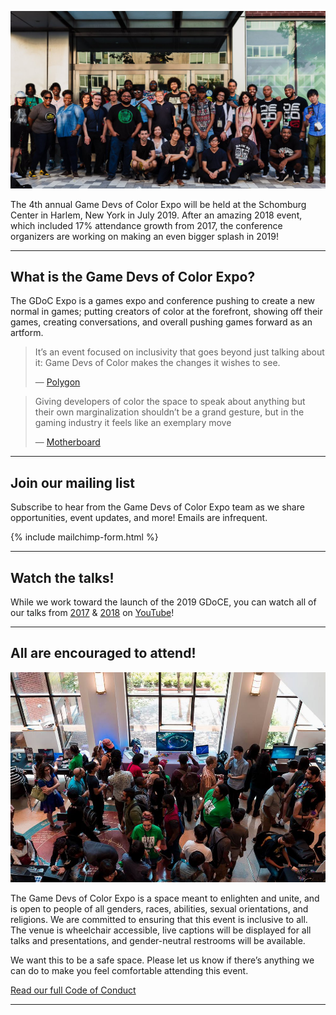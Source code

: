 <!--  # Play, learn, and celebrate diversity in games. -->
![](/assets/images/photos/2018/2018GDoCE.jpg)

The 4th annual Game Devs of Color Expo will be held at the Schomburg Center in Harlem, New York in July 2019. After an amazing 2018 event, which included 17% attendance growth from 2017, the conference organizers are working on making an even bigger splash in 2019! 

<!-- An event like this can’t happen without the community. If you’d like to help us run this vital event, please fill out the form. 


* [Call for Volunteers ](http://bit.ly/gdoc18volunteer) -->

----

## What is the Game Devs of Color Expo?
The GDoC Expo is a games expo and conference pushing to create a new normal in games; putting creators of color at the forefront, showing off their games, creating conversations, and overall pushing games forward as an artform. 

<blockquote class="twitter-tweet" data-lang="en"><p lang="en" dir="ltr">
It’s an event focused on inclusivity that goes beyond just talking about it: Game Devs of Color makes the changes it wishes to see.
</p>&mdash; <a href="https://www.polygon.com/2018/7/16/17574386/game-devs-of-color-expo-2018">Polygon</a></blockquote>


<blockquote class="twitter-tweet" data-lang="en"><p lang="en" dir="ltr">
Giving developers of color the space to speak about anything but their own marginalization shouldn’t be a grand gesture, but in the gaming industry it feels like an exemplary move
</p>&mdash; <a href="https://motherboard.vice.com/en_us/article/5943vb/the-game-developers-of-color-expo-was-a-respite-from-the-hostile-gaming-scene">Motherboard</a></blockquote>

----

## Join our mailing list

Subscribe to hear from the Game Devs of Color Expo team as we share opportunities, event updates, and more! Emails are infrequent.

{% include mailchimp-form.html %}

----

## Watch the talks!

While we work toward the launch of the 2019 GDoCE, you can watch all of our talks from [2017](https://www.youtube.com/watch?v=dYa6iu2m7vo&list=PLzl9aMM-oBWQmWFXBNVw-D3yPogd_poyK) & [2018](https://www.youtube.com/watch?v=vLaBsMsWSdQ) on [YouTube](https://www.youtube.com/channel/UCIS7FqAWOiXPZ7F9WLdWiTg)!

----

## All are encouraged to attend!

![](/assets/images/photos/2018/2018GDoCE_1.jpg)

The Game Devs of Color Expo is a space meant to enlighten and unite, and is open to people of all genders, races, abilities, sexual orientations, and religions. We are committed to ensuring that this event is inclusive to all. The venue is wheelchair accessible, live captions will be displayed for all talks and presentations, and gender-neutral restrooms will be available.

We want this to be a safe space. Please let us know if there’s anything we can do to make you feel comfortable attending this event.


[Read our full Code of Conduct](/codeofconduct)

----

<!--
## GDoCE 2017
The 2017 Game Devs of Color Expo took place on June 24, 2017 in New York City. In this day-long event at the historic Schomburg Center, we held panels and talks, with an expo hall filled with unique games made by creators of color. Talks ranged from calls to action for creating games, discussions about the culture around games, the game development process, and experiences within the games industry as people from different backgrounds. 

Some quick facts about GDoCE 2017:
* 472 Attendees
* 31 Games Shown [2017 Games Archive](/archive/2017/games)
* 25 Speakers and Panelists [2017 Schedule Archive](/archive/2017/schedule)

We’ve received some incredible feedback from attendees and press, and we’re working on an even better 2018 event.

<blockquote class="twitter-tweet" data-lang="en"><p lang="en" dir="ltr"><a href="https://twitter.com/hashtag/gdocexpo?src=hash&amp;ref_src=twsrc%5Etfw">#gdocexpo</a> Is the first expo I&#39;ve ever seen have the accessibility of on screen text for speakers. Fantastic thought <a href="https://t.co/hoNgBBfUpP">pic.twitter.com/hoNgBBfUpP</a></p>&mdash; Maximum Crash (@Maximum_Crash) <a href="https://twitter.com/Maximum_Crash/status/878636725274333185?ref_src=twsrc%5Etfw">June 24, 2017</a></blockquote>
<script async src="https://platform.twitter.com/widgets.js" charset="utf-8"></script>


<blockquote class="twitter-tweet" data-lang="en"><p lang="en" dir="ltr">❤️ So happy to see a black woman who makes indie tabletop games! So rare! It&#39;s all about finding your niche! <a href="https://twitter.com/Official_BGG?ref_src=twsrc%5Etfw">@Official_BGG</a> <a href="https://twitter.com/hashtag/gdocexpo?src=hash&amp;ref_src=twsrc%5Etfw">#gdocexpo</a> <a href="https://t.co/FRJC0RYkUZ">pic.twitter.com/FRJC0RYkUZ</a></p>&mdash; Shiba (@shibascream) <a href="https://twitter.com/shibascream/status/878679437356695552?ref_src=twsrc%5Etfw">June 24, 2017</a></blockquote>
<script async src="https://platform.twitter.com/widgets.js" charset="utf-8"></script>
<br/>

Our recordings of last year’s talks and panels are all available online, including closed captions for greater accessibility.
<br/>
<br/>


<iframe width="560" height="315" src="https://www.youtube-nocookie.com/embed/dYa6iu2m7vo?rel=0" frameborder="0" allow="autoplay; encrypted-media" allowfullscreen></iframe>


<a href="https://drive.google.com/open?id=0B_3R82cXHe5BMnljMlRMb2xRbzg" class="btn">Read the event summary (PDF)</a>
-->